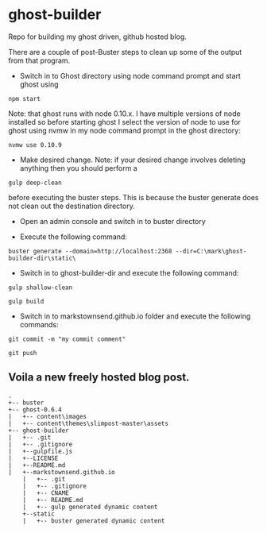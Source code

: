 # ghost-builder
Repo for building my ghost driven, github hosted blog.

There are a couple of post-Buster steps to clean up some of the output from that program.

* Switch in to Ghost directory using node command prompt and start ghost using 

```
npm start
```
Note: that ghost runs with node 0.10.x.  I have multiple versions of node installed so before starting ghost I select the version of node to use for ghost using nvmw in my node command prompt in the ghost directory:
```
nvmw use 0.10.9
```
* Make desired change.  Note: if your desired change involves deleting anything then you should perform a
```
gulp deep-clean
```
before executing the buster steps.  This is because the buster generate does not clean out the destination directory.

* Open an admin console and switch in to buster directory

* Execute the following command:

```
buster generate --domain=http://localhost:2368 --dir=C:\mark\ghost-builder-dir\static\
```

* Switch in to ghost-builder-dir and execute the following command: 
```
gulp shallow-clean
```
```
gulp build
```
* Switch in to markstownsend.github.io folder and execute the following commands:
```
git commit -m "my commit comment"
``` 
```
git push
```

Voila a new freely hosted blog post.
---

[^1]: [Using GitHub Pages with Ghost and Buster on Windows (part 1)](http://leftofnull.com/2014/02/07/using-github-pages-with-ghost-and-buster-on-windows-part-1/index.html)

[^2]: [Using GitHub Pages with Ghost and Buster on Windows (part 2)](http://leftofnull.com/2014/02/24/using-github-pages-with-ghost-and-buster-on-windows-part-2/)

[^3]: This is not a perfect process so it's worth keeping an eye out for odd errors that appear.  Look at the gulp.replace tasks for examples that have occurred.

[^4]: This is the expected folder structure for this to work without changes:

```
.
+-- buster
+-- ghost-0.6.4
|   +-- content\images
|   +-- content\themes\slimpost-master\assets
+-- ghost-builder
|   +-- .git
|   +-- .gitignore
|   +--gulpfile.js
|   +--LICENSE
|   +--README.md
|   +--markstownsend.github.io
    |   +-- .git
    |   +-- .gitignore
    |   +-- CNAME
    |   +-- README.md
    |   +-- gulp generated dynamic content
    +--static
    |   +-- buster generated dynamic content
```
[^5]: Substitute the name of your repo for markstownsend.  As noted [else where](https://pages.github.com/) for this to work your repo must be named the same as your Github username.  

